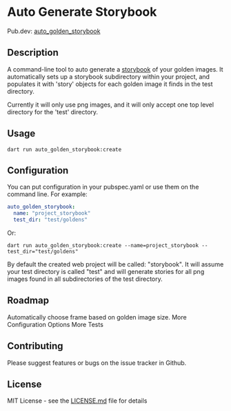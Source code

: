 # Auto Generate Storybook
Pub.dev: [auto_golden_storybook](https://pub.dev/packages/auto_golden_storybook/score)

## Description
A command-line tool to auto generate a [storybook](https://pub.dev/packages/storybook_flutter) of your golden images. It automatically sets up a storybook subdirectory within your project, and populates it with 'story' objects for each golden image it finds in the test directory.  

Currently it will only use png images, and it will only accept one top level directory for the 'test' directory. 

## Usage
```shell
dart run auto_golden_storybook:create
```

## Configuration
You can put configuration in your pubspec.yaml or use them on the command line. For example:

```yaml
auto_golden_storybook:
  name: "project_storybook"
  test_dir: "test/goldens"
```
Or: 

```shell
dart run auto_golden_storybook:create --name=project_storybook --test_dir="test/goldens"
```

By default the created web project will be called: "storybook". It will assume your test directory is called "test" and will generate stories for all png images found in all subdirectories of the test directory.

## Roadmap
Automatically choose frame based on golden image size.
More Configuration Options
More Tests

## Contributing
Please suggest features or bugs on the issue tracker in Github. 

## License
MIT License - see the [LICENSE.md](LICENSE.md) file for details
